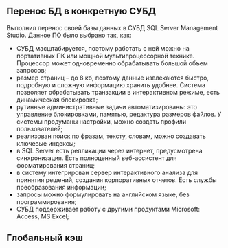 ## Перенос БД в конкретную СУБД
Выполнил перенос своей базы данных в СУБД SQL Server Management Studio. Данное ПО было выбрано так, как:

* СУБД масштабируется, поэтому работать с ней можно на портативных ПК или мощной мультипроцессорной технике. Процессор может одновременно обрабатывать большой объем запросов;
* размер страниц – до 8 кб, поэтому данные извлекаются быстро, подробную и сложную информацию хранить удобнее. Система позволяет обрабатывать транзакции в интерактивном режиме, есть динамическая блокировка;
* рутинные административные задачи автоматизированы: это управление блокировками, памятью, редактура размеров файлов. У системы продуманы настройки, можно создать профили пользователей;
* реализован поиск по фразам, тексту, словам, можно создавать ключевые индексы;
* в SQL Server есть репликации через интернет, предусмотрена синхронизация. Есть полноценный веб-ассистент для форматирования страниц;
* в систему интегрирован сервер интерактивного анализа для принятия решений, создания корпоративных отчетов. Есть службы преобразования информации;
* запросы можно формулировать на английском языке, без программирования;
* СУБД поддерживает работу с другими продуктами Microsoft: Access, MS Excel;

## Глобальный кэш